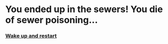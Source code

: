 # You ended up in the sewers! You die of sewer poisoning...

### [Wake up and restart](../situations/start.md)